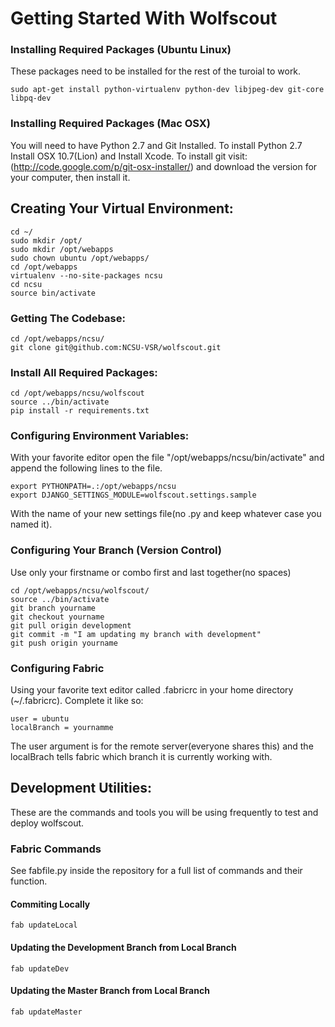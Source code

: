 Getting Started With Wolfscout
==============================

### Installing Required Packages (Ubuntu Linux)

These packages need to be installed for the rest of the turoial to work.

    sudo apt-get install python-virtualenv python-dev libjpeg-dev git-core libpq-dev

### Installing Required Packages (Mac OSX)

You will need to have Python 2.7 and Git Installed. To install Python 2.7 Install OSX 10.7(Lion) and Install Xcode.
To install git visit: (http://code.google.com/p/git-osx-installer/) and download the version for your computer, then install it.


Creating Your Virtual Environment:
----------------------------------
    cd ~/
    sudo mkdir /opt/
    sudo mkdir /opt/webapps
    sudo chown ubuntu /opt/webapps/
    cd /opt/webapps
    virtualenv --no-site-packages ncsu
    cd ncsu
    source bin/activate

###  Getting The Codebase:

    cd /opt/webapps/ncsu/
    git clone git@github.com:NCSU-VSR/wolfscout.git

### Install All Required Packages:

    cd /opt/webapps/ncsu/wolfscout
    source ../bin/activate
    pip install -r requirements.txt

### Configuring Environment Variables:

With your favorite editor open the file "/opt/webapps/ncsu/bin/activate" and append the following lines to the file.

    export PYTHONPATH=.:/opt/webapps/ncsu
    export DJANGO_SETTINGS_MODULE=wolfscout.settings.sample
    
With the name of your new settings file(no .py and keep whatever case you named it).

### Configuring Your Branch (Version Control)

Use only your firstname or combo first and last together(no spaces)

    cd /opt/webapps/ncsu/wolfscout/
    source ../bin/activate
    git branch yourname
    git checkout yourname
    git pull origin development
    git commit -m "I am updating my branch with development"
    git push origin yourname

### Configuring Fabric

Using your favorite text editor called .fabricrc in your home directory (~/.fabricrc). Complete it like so:

    user = ubuntu
    localBranch = yournamme

The user argument is for the remote server(everyone shares this) and the localBrach tells fabric which branch it is currently working with.

Development Utilities:
---------------------

These are the commands and tools you will be using frequently to test and deploy wolfscout.

### Fabric Commands

See fabfile.py inside the repository for a full list of commands and their function.

#### Commiting Locally

    fab updateLocal

#### Updating the Development Branch from Local Branch

    fab updateDev

#### Updating the Master Branch from Local Branch

    fab updateMaster